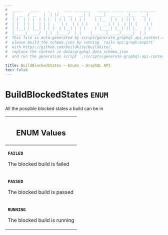 ```yaml
---
#  _____   ____    _   _  ____ _______   ______ _____ _____ _______
#  |  __  / __   |  | |/ __ __   __| |  ____|  __ _   _|__   __|
#  | |  | | |  | | |  | | |  | | | |    | |__  | |  | || |    | |
#  | |  | | |  | | | . ` | |  | | | |    |  __| | |  | || |    | |
#  | |__| | |__| | | |  | |__| | | |    | |____| |__| || |_   | |
#  |_____/ ____/  |_| _|____/  |_|    |______|_____/_____|  |_|
#  This file is auto-generated by script/generate_graphql_api_content.sh,
#  please build the schema.json by running `rails api:graph:export`
#  with https://github.com/buildkite/buildkite/,
#  replace the content in data/graphql_data_schema.json
#  and run the generation script `./scripts/generate-graphql-api-content.sh`.

title: BuildBlockedStates – Enums – GraphQL API
toc: false
---
```

<!-- vale off -->
<h1 class="has-pills" data-algolia-exclude>
  BuildBlockedStates
  <span class="pill pill--enum pill--normal-case pill--large"><code>ENUM</code></span>
</h1>
<!-- vale on -->


All the possible blocked states a build can be in









<table class="responsive-table responsive-table--single-column-rows">
  <thead>
    <th>
      <h2 data-algolia-exclude>ENUM Values</h2>
    </th>
  </thead>
  <tbody>
    <tr><td><p><strong><code>FAILED</code></strong></p><p>The blocked build is failed</p></td></tr><tr><td><p><strong><code>PASSED</code></strong></p><p>The blocked build is passed</p></td></tr><tr><td><p><strong><code>RUNNING</code></strong></p><p>The blocked build is running</p></td></tr>
  </tbody>
</table>
